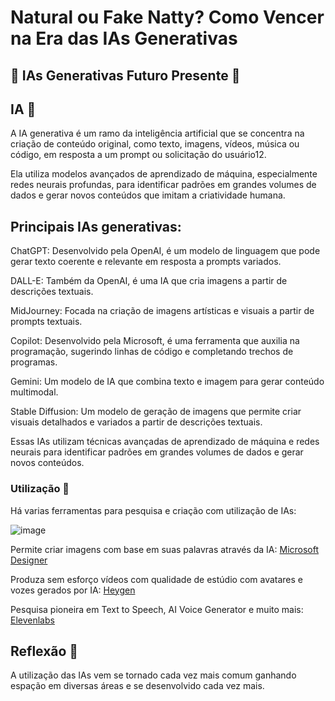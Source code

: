 # Natural ou Fake Natty? Como Vencer na Era das IAs Generativas


## 🎯 IAs Generativas Futuro Presente 🚀

## IA 📒

A IA generativa é um ramo da inteligência artificial que se concentra na criação de conteúdo original, como texto, imagens, vídeos, música ou código, em resposta a um prompt ou solicitação do usuário12.

Ela utiliza modelos avançados de aprendizado de máquina, especialmente redes neurais profundas, para identificar padrões em grandes volumes de dados e gerar novos conteúdos que imitam a criatividade humana.


## Principais IAs generativas:

ChatGPT: Desenvolvido pela OpenAI, é um modelo de linguagem que pode gerar texto coerente e relevante em resposta a prompts variados.

DALL-E: Também da OpenAI, é uma IA que cria imagens a partir de descrições textuais.

MidJourney: Focada na criação de imagens artísticas e visuais a partir de prompts textuais.

Copilot: Desenvolvido pela Microsoft, é uma ferramenta que auxilia na programação, sugerindo linhas de código e completando trechos de programas.

Gemini: Um modelo de IA que combina texto e imagem para gerar conteúdo multimodal.

Stable Diffusion: Um modelo de geração de imagens que permite criar visuais detalhados e variados a partir de descrições textuais.

Essas IAs utilizam técnicas avançadas de aprendizado de máquina e redes neurais para identificar padrões em grandes volumes de dados e gerar novos conteúdos.


### Utilização 🤖

Há varias ferramentas para pesquisa e criação com utilização de IAs:

![image](https://github.com/user-attachments/assets/a2285ec1-df6d-4f32-93be-aa2e9f0b0958)

Permite criar imagens com base em suas palavras através da IA: [Microsoft Designer](https://copilot.microsoft.com/)

Produza sem esforço vídeos com qualidade de estúdio com avatares e vozes gerados por IA: [Heygen](https://www.heygen.com/d-id-alternative?sid=did-alternative-ggs&gad_source=1&gclid=CjwKCAjw1920BhA3EiwAJT3lSd5Gkz46q7dwsgXrwq8AxQZGRiEMWTf2vp4Ax-PbW1ef4ZRrUTVTDBoCmFAQAvD_BwE)

Pesquisa pioneira em Text to Speech, AI Voice Generator e muito mais: [Elevenlabs](https://elevenlabs.io)


## Reflexão 💭

A utilização das IAs vem se tornado cada vez mais comum ganhando espação em diversas áreas e se desenvolvido cada vez mais.

